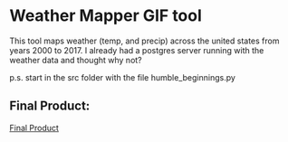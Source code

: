 # Weather Mapper GIF tool
This tool maps weather (temp, and precip) across the united states from years 2000 to 2017. I already had a postgres server running with the weather data and thought why not?


p.s. start in the src folder with the file humble_beginnings.py

## Final Product:
[Final Product](https://s3-us-west-2.amazonaws.com/plant-forecast/2010_2017.gif)
